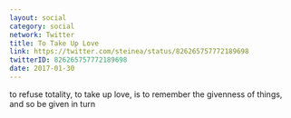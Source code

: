 ```yaml
---
layout: social
category: social
network: Twitter
title: To Take Up Love
link: https://twitter.com/steinea/status/826265757772189698
twitterID: 826265757772189698
date: 2017-01-30
---
```


to refuse totality, to take up love, is to remember the givenness of things, and so be given in turn
